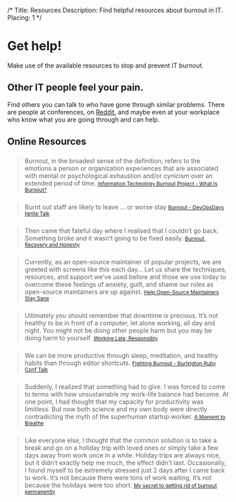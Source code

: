 /*
Title: Resources
Description: Find helpful resources about burnout in IT.
Placing: 1
*/

# Get help!
Make use of the available resources to stop and prevent IT burnout.

## Other IT people feel your pain.
Find others you can talk to who have gone through similar problems. There are
people at conferences, on <a href=
"http://www.reddit.com/r/sysadmin/search?q=burnout&sort=top&restrict_sr=on"
target="_blank">Reddit</a>, and maybe even at your workplace who know what you
are going through and can help.

## Online Resources


###
> Burnout, in the broadest sense of the definition, refers to the emotions a person or organization experiences that are associated with mental or psychological exhaustion and/or cynicism over an extended period of time.
<small>[Information Technology Burnout Project - What Is Burnout?](http://www.itburnout.org/what-is-burnout/)</small>

###
> Burnt out staff are likely to leave ... or worse stay
<small>[Burnout - DevOpsDays Ignite Talk](http://vimeo.com/79378532)</small>

###
> Then came that fateful day where I realised that I couldn’t go back.  Something broke and it wasn’t going to be fixed easily.
<small>[Burnout, Recovery and Honesty](http://www.threedrunkensysadsonthe.net/2013/11/burnout-recovery-and-honesty/)</small>

###
> Currently, as an open-source maintainer of popular projects, we are greeted with screens like this each day... Let us share the techniques, resources, and support we've used before and those we use today to overcome these feelings of anxiety, guilt, and shame our roles as open-source maintainers are up against.
<small>[Help Open-Source Maintainers Stay Sane](https://github.com/isaacs/github/issues/167)</small>

###
> Ultimately you should remember that downtime is precious. It’s not healthy to be in front of a computer, let alone working, all day and night. You might not be doing other people harm but you may be doing harm to yourself.
<small>[Working Late, Responsibly](http://dan.carley.co/blog/2014/05/21/working-late-responsibly/)</small>

###
> We can be more productive through sleep, meditation, and healthy habits than through editor shortcuts.
<small>[Fighting Burnout - Burlington Ruby Conf Talk](http://confreaks.com/videos/2621-btvruby2013-fighting-burnout-incorporating-rest-into-the-software-development-workflow)</small>

###
> Suddenly, I realized that something had to give. I was forced to come to terms with how unsustainable my work-life balance had become. At one point, I had thought that my capacity for productivity was limitless. But now both science and my own body were directly contradicting the myth of the superhuman startup worker.
<small>[A Moment to Breathe](http://alistapart.com/article/a-moment-to-breathe)</small>

###
> Like everyone else, I thought that the common solution is to take a break and go on a holiday trip with loved ones or simply take a few days away from work once in a while. Holiday trips are always nice, but it didn’t exactly help me much, the effect didn’t last. Occasionally, I found myself to be extremely stressed just 2 days after I came back to work. It’s not because there were tons of work waiting, it’s not because the holidays were too short.
<small>[My secret to getting rid of burnout permanently](http://kentnguyen.com/personal/getting-rid-burnouts/)</small>
